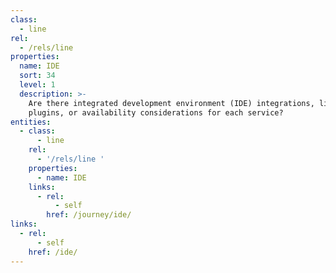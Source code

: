 ```yaml
---
class:
  - line
rel:
  - /rels/line
properties:
  name: IDE
  sort: 34
  level: 1
  description: >-
    Are there integrated development environment (IDE) integrations, libraries,
    plugins, or availability considerations for each service?
entities:
  - class:
      - line
    rel:
      - '/rels/line '
    properties:
      - name: IDE
    links:
      - rel:
          - self
        href: /journey/ide/
links:
  - rel:
      - self
    href: /ide/
---
```

